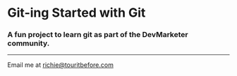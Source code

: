 # Git-ing Started with Git

### A fun project to learn git as part of the **DevMarketer** community.

---

Email me at richie@touritbefore.com
